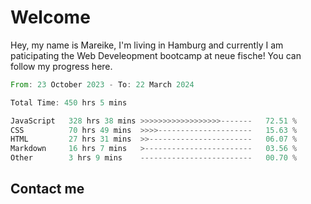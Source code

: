 # Welcome

Hey, my name is Mareike, I'm living in Hamburg and currently I am paticipating the Web Develeopment bootcamp at neue fische!
You can follow my progress here.

<!--START_SECTION:waka-->

```rust
From: 23 October 2023 - To: 22 March 2024

Total Time: 450 hrs 5 mins

JavaScript   328 hrs 38 mins >>>>>>>>>>>>>>>>>>-------   72.51 %
CSS          70 hrs 49 mins  >>>>---------------------   15.63 %
HTML         27 hrs 31 mins  >>-----------------------   06.07 %
Markdown     16 hrs 7 mins   >------------------------   03.56 %
Other        3 hrs 9 mins    -------------------------   00.70 %
```

<!--END_SECTION:waka-->

## Contact me



